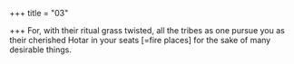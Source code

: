 +++
title = "03"

+++
For, with their ritual grass twisted, all the tribes as one
pursue you as their cherished Hotar in your seats [=fire places] for the  sake of many desirable things.